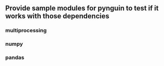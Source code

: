 ## Provide sample modules for pynguin to test if it works with those dependencies
### multiprocessing
### numpy
### pandas
